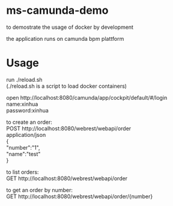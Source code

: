 # ms-camunda-demo
to demostrate the usage of docker by development 

the application runs on camunda bpm plattform

# Usage
run ./reload.sh<br/>
(./reload.sh is a script to load docker containers)<br/>

open http://localhost:8080/camunda/app/cockpit/default/#/login<br/>
name:xinhua<br/>
password:xinhua<br/>

to create an order:<br/>
POST  http://localhost:8080/webrest/webapi/order<br/>
application/json<br/>
{<br/>
 "number":"1",<br/>
 "name":"test"<br/>
}<br/>

to list orders:<br/>
GET http://localhost:8080/webrest/webapi/order<br/>

to get an order by number:<br/>
GET http://localhost:8080/webrest/webapi/order/{number}<br/>
